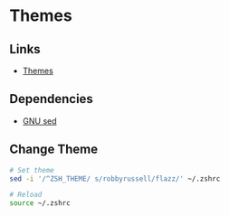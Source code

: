 # Themes

## Links

- [Themes](https://github.com/ohmyzsh/ohmyzsh/wiki/Themes)

## Dependencies

- [GNU sed](/gnu/sed.md)

## Change Theme

```sh
# Set theme
sed -i '/^ZSH_THEME/ s/robbyrussell/flazz/' ~/.zshrc

# Reload
source ~/.zshrc
```

<!-- ##

```sh
# Change prompt
cat << \EOF >> ~/.zshrc

# Custom Prompt
local user="%{$fg[yellow]%}%n%{$fg[white]%}@%{$fg[green]%}%m%{$reset_color%}"
PROMPT="${user} ${PROMPT}"
RPROMPT='%{$fg[magenta]%}$(git_prompt_info)%{$reset_color%}$(git_prompt_status)%{$reset_color%}$(git_prompt_ahead)%{$reset_color%}'
EOF

# Reload
source ~/.zshrc
``` -->
